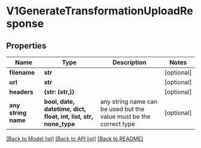 # V1GenerateTransformationUploadResponse


## Properties
Name | Type | Description | Notes
------------ | ------------- | ------------- | -------------
**filename** | **str** |  | [optional] 
**url** | **str** |  | [optional] 
**headers** | **{str: (str,)}** |  | [optional] 
**any string name** | **bool, date, datetime, dict, float, int, list, str, none_type** | any string name can be used but the value must be the correct type | [optional]

[[Back to Model list]](../README.md#documentation-for-models) [[Back to API list]](../README.md#documentation-for-api-endpoints) [[Back to README]](../README.md)


